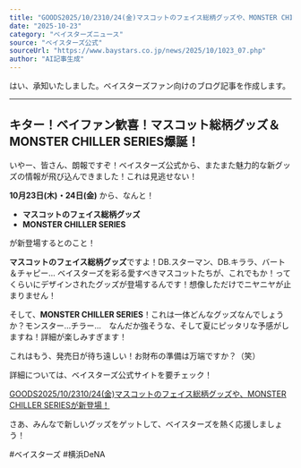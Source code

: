 ```yaml
---
title: "GOODS2025/10/2310/24(金)マスコットのフェイス総柄グッズや、MONSTER CHILLER SERIESが新登場！"
date: "2025-10-23"
category: "ベイスターズニュース"
source: "ベイスターズ公式"
sourceUrl: "https://www.baystars.co.jp/news/2025/10/1023_07.php"
author: "AI記事生成"
---
```


はい、承知いたしました。ベイスターズファン向けのブログ記事を作成します。

---

## キター！ベイファン歓喜！マスコット総柄グッズ＆MONSTER CHILLER SERIES爆誕！

いやー、皆さん、朗報ですぞ！ベイスターズ公式から、またまた魅力的な新グッズの情報が飛び込んできました！これは見逃せない！

**10月23日(木)・24日(金)** から、なんと！

*   **マスコットのフェイス総柄グッズ**
*   **MONSTER CHILLER SERIES**

が新登場するとのこと！

**マスコットのフェイス総柄グッズ**ですよ！DB.スターマン、DB.キララ、バート＆チャピー… ベイスターズを彩る愛すべきマスコットたちが、これでもか！ってくらいにデザインされたグッズが登場するんです！想像しただけでニヤニヤが止まりません！

そして、**MONSTER CHILLER SERIES**！これは一体どんなグッズなんでしょうか？モンスター…チラー…　なんだか強そうな、そして夏にピッタリな予感がしますね！詳細が楽しみすぎます！

これはもう、発売日が待ち遠しい！お財布の準備は万端ですか？（笑）

詳細については、ベイスターズ公式サイトを要チェック！

[GOODS2025/10/2310/24(金)マスコットのフェイス総柄グッズや、MONSTER CHILLER SERIESが新登場！](https://www.baystars.co.jp/news/2025/10/1023_07.php)

さあ、みんなで新しいグッズをゲットして、ベイスターズを熱く応援しましょう！

#ベイスターズ
#横浜DeNA
